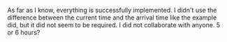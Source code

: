 As far as I know, everything is successfully implemented. I didn't use the difference between the current time and the arrival time like the example did, but it did not seem to be required.
I did not collaborate with anyone.
5 or 6 hours?